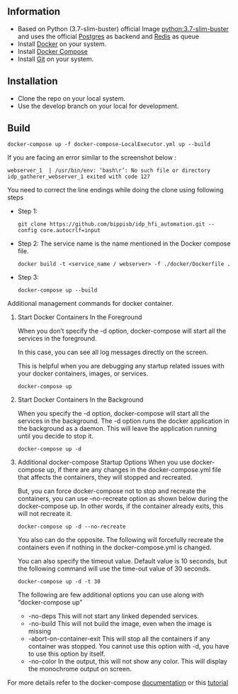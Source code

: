 ## Information

* Based on Python (3.7-slim-buster) official Image [python:3.7-slim-buster](https://hub.docker.com/_/python/) and uses the official [Postgres](https://hub.docker.com/_/postgres/) as backend and [Redis](https://hub.docker.com/_/redis/) as queue
* Install [Docker](https://www.docker.com/) on your system.
* Install [Docker Compose](https://docs.docker.com/compose/install/)
* Install [Git](https://git-scm.com/downloads) on your system.

## Installation

- Clone the repo on your local system.
- Use the develop branch on your local for development.

## Build
    
    docker-compose up -f docker-compose-LocalExecutor.yml up --build
       
If you are facing an error similar to the screenshot below :

    webserver_1  | /usr/bin/env: ‘bash\r’: No such file or directory
    idp_gatherer_webserver_1 exited with code 127
    
You need to correct the line endings while doing the clone using following steps

- Step 1: 
    ```
    git clone https://github.com/bippisb/idp_hfi_automation.git --config core.autocrlf=input
    ```
- Step 2: The service name is the name mentioned in the Docker compose file.
    ```
    docker build -t <service_name / webserver> -f ./docker/Dockerfile .
    ```
- Step 3:
    ```
    docker-compose up --build
    ```

Additional management commands for docker container.

1. Start Docker Containers In the Foreground

    When you don’t specify the -d option, docker-compose will start all the services in the foreground.

    In this case, you can see all log messages directly on the screen.

    This is helpful when you are debugging any startup related issues with your docker containers, images, or services.

    ```
    docker-compose up
    ```
2.  Start Docker Containers In the Background

    When you specify the -d option, docker-compose will start all the services in the background.
    The -d option runs the docker application in the background as a daemon. This will leave the application running until you decide to stop it.

    ```
    docker-compose up -d
    ```
3.  Additional docker-compose Startup Options
    When you use docker-compose up, if there are any changes in the docker-compose.yml file that affects the containers, they will stopped and recreated.

    But, you can force docker-compose not to stop and recreate the containers, you can use –no-recreate option as shown below during the docker-compose up. In other words, if the container already exits, this will not recreate it.

    ```
    docker-compose up -d --no-recreate
    ```

    You also can do the opposite. The following will forcefully recreate the containers even if nothing in the docker-compose.yml is changed.

    You can also specify the timeout value. Default value is 10 seconds, but the following command will use the time-out value of 30 seconds.

    ```
    docker-compose up -d -t 30
    ```

    The following are few additional options you can use along with “docker-compose up”

    - -no-deps This will not start any linked depended services.
    - -no-build This will not build the image, even when the image is missing
    - -abort-on-container-exit This will stop all the containers if any container was stopped. You cannot use this option with -d, you have to use this option by itself.
    - -no-color In the output, this will not show any color. This will display the monochrome output on screen.


For more details refer to the docker-compose [documentation](https://docs.docker.com/compose/) or this [tutorial](https://www.thegeekstuff.com/2016/04/docker-compose-up-stop-rm/)